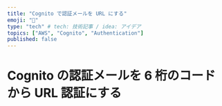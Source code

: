 ```yaml
---
title: "Cognito で認証メールを URL にする"
emoji: "🦁"
type: "tech" # tech: 技術記事 / idea: アイデア
topics: ["AWS", "Cognito", "Authentication"]
published: false
---
```


# Cognito の認証メールを 6 桁のコードから URL 認証にする
